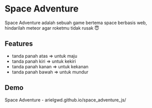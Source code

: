 # Space Adventure
Space Adventure adalah sebuah game bertema space berbasis web, hindarilah meteor agar roketmu tidak rusak 😇

## Features
- tanda panah atas => untuk maju
- tanda panah kiri => untuk kekiri
- tanda panah kanan => untuk kekanan
- tanda panah bawah => untuk mundur

## Demo
Space Adventure - arielgwd.github.io/space_adventure_js/
